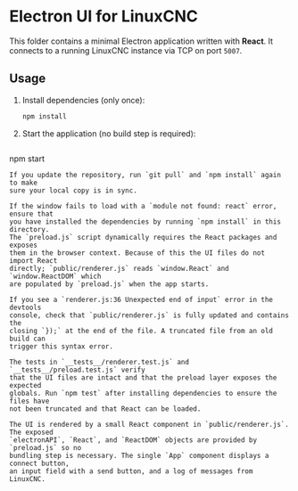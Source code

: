 # Electron UI for LinuxCNC

This folder contains a minimal Electron application written with **React**. It connects to a running LinuxCNC instance via TCP on port `5007`.

## Usage

1. Install dependencies (only once):
   ```sh
   npm install
   ```
2. Start the application (no build step is required):
   ```sh
  npm start
  ```
  If you update the repository, run `git pull` and `npm install` again to make
  sure your local copy is in sync.

If the window fails to load with a `module not found: react` error, ensure that
you have installed the dependencies by running `npm install` in this directory.
The `preload.js` script dynamically requires the React packages and exposes
them in the browser context. Because of this the UI files do not import React
directly; `public/renderer.js` reads `window.React` and `window.ReactDOM` which
are populated by `preload.js` when the app starts.

If you see a `renderer.js:36 Unexpected end of input` error in the devtools
console, check that `public/renderer.js` is fully updated and contains the
closing `});` at the end of the file. A truncated file from an old build can
trigger this syntax error.

The tests in `__tests__/renderer.test.js` and `__tests__/preload.test.js` verify
that the UI files are intact and that the preload layer exposes the expected
globals. Run `npm test` after installing dependencies to ensure the files have
not been truncated and that React can be loaded.

The UI is rendered by a small React component in `public/renderer.js`. The exposed
`electronAPI`, `React`, and `ReactDOM` objects are provided by `preload.js` so no
bundling step is necessary. The single `App` component displays a connect button,
an input field with a send button, and a log of messages from LinuxCNC.
